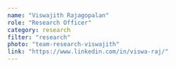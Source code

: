 ```yaml
---
name: "Viswajith Rajagopalan"
role: "Research Officer"
category: research
filter: "research"
photo: "team-research-viswajith"
link: "https://www.linkedin.com/in/viswa-raj/"
---
```

